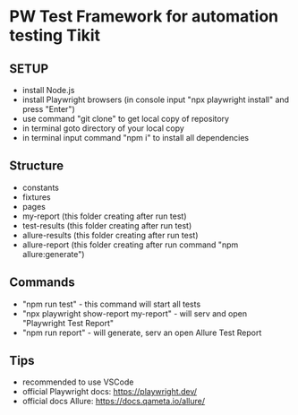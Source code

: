 # PW Test Framework for automation testing Tikit

## SETUP

- install Node.js
- install Playwright browsers (in console input "npx playwright install" and
  press "Enter")
- use command "git clone" to get local copy of repository
- in terminal goto directory of your local copy
- in terminal input command "npm i" to install all dependencies

## Structure

- constants
- fixtures
- pages
- my-report (this folder creating after run test)
- test-results (this folder creating after run test)
- allure-results (this folder creating after run test)
- allure-report (this folder creating after run command "npm allure:generate")

## Commands

- "npm run test" - this command will start all tests
- "npx playwright show-report my-report" - will serv and open "Playwright Test
  Report"
- "npm run report" - will generate, serv an open Allure Test Report

## Tips

- recommended to use VSCode
- official Playwright docs: https://playwright.dev/
- official docs Allure: https://docs.qameta.io/allure/

